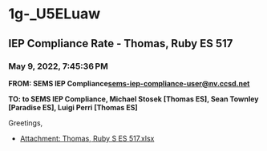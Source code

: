 # 1g-_U5ELuaw
## IEP Compliance Rate - Thomas, Ruby ES 517
### May 9, 2022, 7:45:36 PM
**FROM: SEMS IEP Compliance<sems-iep-compliance-user@nv.ccsd.net>**

**TO: to SEMS IEP Compliance, Michael Stosek [Thomas ES], Sean Townley [Paradise ES], Luigi Perri [Thomas ES]**


Greetings,  





* [Attachment: Thomas, Ruby S ES 517.xlsx](1g-_U5ELuaw-attachment-1.xlsx)
